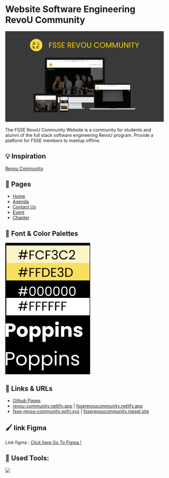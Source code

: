 # Website Software Engineering RevoU Community

![banner](images/mockup/mockup.jpg)

The FSSE RevoU Community Website is a community for students and alumni of the full stack software engineering RevoU program. Provide a platform for FSSE members to meetup offline.

## :bulb: Inspiration

[Revou Community](https://revou.co/community)

## :page_facing_up: Pages

- [Home](images/pagereadme/home.png)
- [ Agenda](images/pagereadme/agenda.png)
- [Contact Us](images/pagereadme/contactus.png)
- [Event](images/pagereadme/event.png)
- [Chapter](images/pagereadme/chapter.png)

## :art: Font & Color Palettes

![color](images/pagereadme/font.png)

## :link: Links & URLs

- [Github Pages](https://revou-fsse-1.github.io/w5-company-website-group-e/)
- [revou-community.netlify.app](https://revou-community.netlify.app/) | [fsserevoucommunity.netlify.app](fsserevoucommunity.netlify.app)
- [fsse-revou-community.nofri.xyz](https://fsse-revou-community.nofri.xyz/) | [fsserevoucommunity.mesel.site](https://fsserevoucommunity.mesel.site/)

## :paintbrush: link Figma

Link figma : [Click here Go To Figma !](https://www.figma.com/file/zfYDjauniHSURSOglnn7MH/group-e?t=plnwYZRdyu2NjnGo-0/)

## :construction: Used Tools:

[![](https://skillicons.dev/icons?i=git,github,vscode,figma,html,css,javascript)]()
